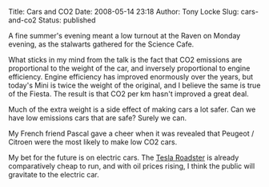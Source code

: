 Title: Cars and CO2
Date: 2008-05-14 23:18
Author: Tony Locke
Slug: cars-and-co2
Status: published

A fine summer's evening meant a low turnout at the Raven on Monday evening, as the stalwarts gathered for the Science Cafe.  
  
What sticks in my mind from the talk is the fact that CO2 emissions are proportional to the weight of the car, and inversely proportional to engine efficiency. Engine efficiency has improved enormously over the years, but today's Mini is twice the weight of the original, and I believe the same is true of the Fiesta. The result is that CO2 per km hasn't improved a great deal.  
  
Much of the extra weight is a side effect of making cars a lot safer. Can we have low emissions cars that are safe? Surely we can.  
  
My French friend Pascal gave a cheer when it was revealed that Peugeot / Citroen were the most likely to make low CO2 cars.  
  
My bet for the future is on electric cars. The [Tesla Roadster](http://en.wikipedia.org/wiki/Tesla_Roadster) is already comparatively cheap to run, and with oil prices rising, I think the public will gravitate to the electric car.
